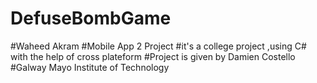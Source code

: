 # DefuseBombGame
#Waheed Akram
#Mobile App 2 Project
#it's a college project ,using C# with the help of cross plateform
#Project is given by Damien Costello
#Galway Mayo Institute of Technology
